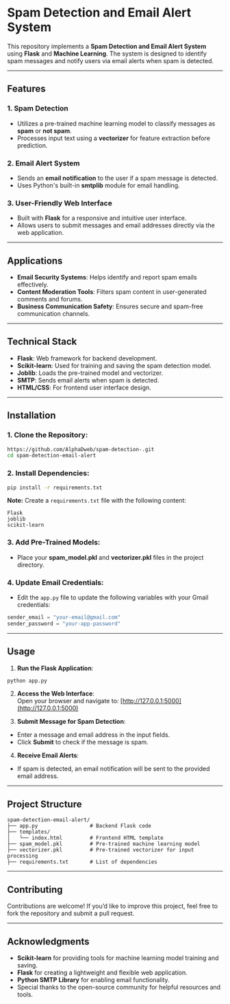 # Spam Detection and Email Alert System  

This repository implements a **Spam Detection and Email Alert System** using **Flask** and **Machine Learning**. The system is designed to identify spam messages and notify users via email alerts when spam is detected.  

---

## Features  

### 1. **Spam Detection**  
- Utilizes a pre-trained machine learning model to classify messages as **spam** or **not spam**.  
- Processes input text using a **vectorizer** for feature extraction before prediction.  

### 2. **Email Alert System**  
- Sends an **email notification** to the user if a spam message is detected.  
- Uses Python's built-in **smtplib** module for email handling.  

### 3. **User-Friendly Web Interface**  
- Built with **Flask** for a responsive and intuitive user interface.  
- Allows users to submit messages and email addresses directly via the web application.  

---

## Applications  

- **Email Security Systems**: Helps identify and report spam emails effectively.  
- **Content Moderation Tools**: Filters spam content in user-generated comments and forums.  
- **Business Communication Safety**: Ensures secure and spam-free communication channels.  

---

## Technical Stack  

- **Flask**: Web framework for backend development.  
- **Scikit-learn**: Used for training and saving the spam detection model.  
- **Joblib**: Loads the pre-trained model and vectorizer.  
- **SMTP**: Sends email alerts when spam is detected.  
- **HTML/CSS**: For frontend user interface design.  

---

## Installation  

### 1. Clone the Repository:  
```bash  
https://github.com/AlphaDweb/spam-detection-.git
cd spam-detection-email-alert  
```  

### 2. Install Dependencies:  
```bash  
pip install -r requirements.txt  
```  

**Note:** Create a `requirements.txt` file with the following content:  
```
Flask  
joblib  
scikit-learn  
```  

### 3. Add Pre-Trained Models:  
- Place your **spam_model.pkl** and **vectorizer.pkl** files in the project directory.  

### 4. Update Email Credentials:  
- Edit the `app.py` file to update the following variables with your Gmail credentials:  
```python  
sender_email = "your-email@gmail.com"  
sender_password = "your-app-password"  
```  

---

## Usage  

1. **Run the Flask Application**:  
```bash  
python app.py  
```  

2. **Access the Web Interface**:  
Open your browser and navigate to: [http://127.0.0.1:5000](http://127.0.0.1:5000)  

3. **Submit Message for Spam Detection**:  
- Enter a message and email address in the input fields.  
- Click **Submit** to check if the message is spam.  

4. **Receive Email Alerts**:  
- If spam is detected, an email notification will be sent to the provided email address.  

---

## Project Structure  

```
spam-detection-email-alert/  
├── app.py                 # Backend Flask code  
├── templates/  
│   └── index.html         # Frontend HTML template  
├── spam_model.pkl         # Pre-trained machine learning model  
├── vectorizer.pkl         # Pre-trained vectorizer for input processing  
├── requirements.txt       # List of dependencies  
```  

---

## Contributing  

Contributions are welcome! If you’d like to improve this project, feel free to fork the repository and submit a pull request.  

---

## Acknowledgments  

- **Scikit-learn** for providing tools for machine learning model training and saving.  
- **Flask** for creating a lightweight and flexible web application.  
- **Python SMTP Library** for enabling email functionality.  
- Special thanks to the open-source community for helpful resources and tools.  

